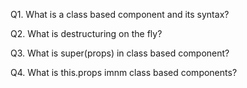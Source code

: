 Q1. What is a class based component and its syntax?

Q2. What is destructuring on the fly?

Q3. What is super(props) in class based component?

Q4. What is this.props imnm class based components?
